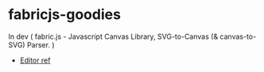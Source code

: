 # fabricjs-goodies
In dev ( fabric.js - Javascript Canvas Library, SVG-to-Canvas (&amp; canvas-to-SVG) Parser. )

* [Editor ref](http://fabricjs.com/kitchensink/)
